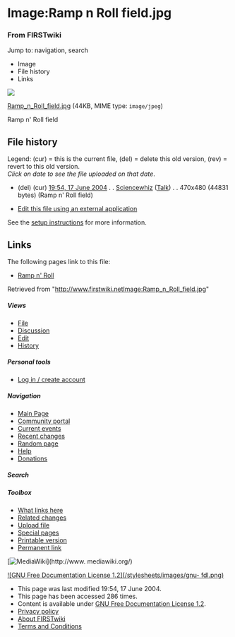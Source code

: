 

# Image:Ramp n Roll field.jpg

### From FIRSTwiki

Jump to: navigation, search

  * Image
  * File history
  * Links

![](/media/0/02/Ramp_n_Roll_field.jpg)

[Ramp_n_Roll_field.jpg](/media/0/02/Ramp_n_Roll_field.jpg "Ramp n Roll
field.jpg" ) (44KB, MIME type: `image/jpeg`)

Ramp n' Roll field

## File history

Legend: (cur) = this is the current file, (del) = delete this old version,
(rev) = revert to this old version.  
_Click on date to see the file uploaded on that date_.

  * (del) (cur) [19:54, 17 June 2004](/media/0/02/Ramp_n_Roll_field.jpg "/media/0/02/Ramp n Roll field.jpg" ) . . [Sciencewhiz](User:Sciencewhiz "User:Sciencewhiz" ) ([Talk](/index.php?title=User_talk:Sciencewhiz&action=edit "User talk:Sciencewhiz" )) . . 470x480 (44831 bytes) (Ramp n' Roll field)
  

  * [Edit this file using an external application](/index.php?title=Image:Ramp_n_Roll_field.jpg&action=edit&externaledit=true&mode=file "Image:Ramp n Roll field.jpg" )

See the [setup
instructions](http://meta.wikimedia.org/wiki/Help:External_editors
"http://meta.wikimedia.org/wiki/Help:External_editors" ) for more information.

## Links

The following pages link to this file:

  * [Ramp n' Roll](Ramp_n%27_Roll "Ramp n' Roll" )

Retrieved from
"<http://www.firstwiki.netImage:Ramp_n_Roll_field.jpg>"

##### Views

  * [File](Image:Ramp_n_Roll_field.jpg)
  * [Discussion](/index.php?title=Image_talk:Ramp_n_Roll_field.jpg&action=edit)
  * [Edit](/index.php?title=Image:Ramp_n_Roll_field.jpg&action=edit)
  * [History](/index.php?title=Image:Ramp_n_Roll_field.jpg&action=history)

##### Personal tools

  * [Log in / create account](/index.php?title=Special:Userlogin&returnto=Image:Ramp_n_Roll_field.jpg)

[](Main_Page "Main Page" )

##### Navigation

  * [Main Page](Main_Page)
  * [Community portal](FIRSTwiki:Community_portal)
  * [Current events](Current_events)
  * [Recent changes](Special:Recentchanges)
  * [Random page](Special:Random)
  * [Help](FIRSTwiki:Help)
  * [Donations](FIRSTwiki:Site_support)

##### Search



##### Toolbox

  * [What links here](Special:Whatlinkshere/Image:Ramp_n_Roll_field.jpg)
  * [Related changes](Special:Recentchangeslinked/Image:Ramp_n_Roll_field.jpg)
  * [Upload file](Special:Upload)
  * [Special pages](Special:Specialpages)
  * [Printable version](/index.php?title=Image:Ramp_n_Roll_field.jpg&printable=yes)
  * [Permanent link](/index.php?title=Image:Ramp_n_Roll_field.jpg&oldid=39561)

[![MediaWiki](/skins/common/images/poweredby_mediawiki_88x31.png)](http://www.
mediawiki.org/)

[![GNU Free Documentation License 1.2](/stylesheets/images/gnu-
fdl.png)](http://www.gnu.org/copyleft/fdl.html)

  * This page was last modified 19:54, 17 June 2004.
  * This page has been accessed 286 times.
  * Content is available under [GNU Free Documentation License 1.2](http://www.gnu.org/copyleft/fdl.html "http://www.gnu.org/copyleft/fdl.html" ).
  * [Privacy policy](FIRSTwiki:Privacy_policy "FIRSTwiki:Privacy policy" )
  * [About FIRSTwiki](FIRSTwiki:About "FIRSTwiki:About" )
  * [Terms and Conditions](FIRSTwiki:Terms_and_conditions "FIRSTwiki:Terms and conditions" )

